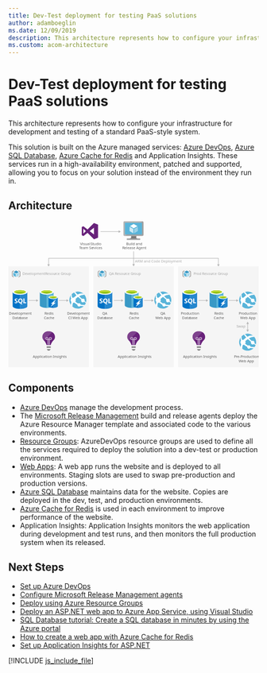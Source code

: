 ```yaml
---
title: Dev-Test deployment for testing PaaS solutions
author: adamboeglin
ms.date: 12/09/2019
description: This architecture represents how to configure your infrastructure for development and testing of a standard PaaS-style system.
ms.custom: acom-architecture
---
```

# Dev-Test deployment for testing PaaS solutions

This architecture represents how to configure your infrastructure for development and testing of a standard PaaS-style system.

This solution is built on the Azure managed services: [Azure DevOps](/en-us/services/devops/), [Azure SQL Database](/en-us/services/sql-database/), [Azure Cache for Redis](/en-us/services/cache/) and Application Insights. These services run in a high-availability environment, patched and supported, allowing you to focus on your solution instead of the environment they run in.


## Architecture

<svg class="architecture-diagram" aria-labelledby="dev-test-paas" height="482.775" viewbox="0 0 825.046 482.775" width="825.046" xmlns="https://www.w3.org/2000/svg"><title id="dev-test-paas">Wdraanie rozwiza deweloperskich i testowych na potrzeby testowania rozwiza PaaS</title><desc>Ta architektura pozwala skonfigurowa infrastruktur na potrzeby opracowywania i testowania standardowego systemu PaaS.</desc><g><rect fill="#ededed" height="332.667" opacity="0.5" width="265.376" x="280.048" y="150.108"></rect><rect fill="#ededed" height="332.667" opacity="0.5" width="265.376" x="559.67" y="150.108"></rect><rect fill="#ededed" height="332.667" opacity="0.5" width="265.376" y="150.108"></rect><g><g><g><g><path d="M153.631,382.729h0v-.382c0-9.812-8.41-17.967-18.731-18.094-.255-.382-6.116.127-6.116.127h0c-9.3,1.147-16.565,8.92-16.565,17.967,0,.255-1.019,7.391,6.244,13.379,3.313,2.931,6.753,10.831,7.263,13.125l.382.765h13.507l.382-.765c.51-2.294,4.078-10.194,7.263-13C154.523,389.738,153.631,382.984,153.631,382.729Z" fill="#68217a"></path><rect fill="#7a7a7a" height="4.332" width="13.507" x="126.362" y="414.203"></rect><polygon fill="#7a7a7a" points="130.567 427.709 135.537 427.709 139.742 423.25 126.362 423.25 130.567 427.709"></polygon><g opacity="0.65"><path d="M136.429,408.978H133.88V392.8h-2.166v16.055h-2.548V392.8H127a4.787,4.787,0,0,1-4.715-4.715,4.715,4.715,0,0,1,9.429,0v2.166h2.166v-2.166a4.715,4.715,0,1,1,4.715,4.715h-2.166ZM127,385.915a2.148,2.148,0,0,0-2.166,2.166A2.233,2.233,0,0,0,127,390.247h2.166v-2.166A2.329,2.329,0,0,0,127,385.915Zm11.6,0a2.233,2.233,0,0,0-2.166,2.166v2.166h2.166a2.233,2.233,0,0,0,2.166-2.166A2.148,2.148,0,0,0,138.595,385.915Z" fill="#fff"></path></g><g opacity="0.15" style="isolation: isolate"><path d="M134.9,364.253c-.255-.382-6.116.127-6.116.127-9.3,1.147-16.565,8.92-16.565,17.967,0,.255-.892,6.5,4.969,12.233l27.523-27.523A18.714,18.714,0,0,0,134.9,364.253Z" fill="#fff"></path></g></g><text fill="#5d5d5d" font-family="SegoeUI, Segoe UI" font-size="12" transform="translate(80.722 451.721)">Application Insights</text></g><rect fill="#f0f" height="110.67" opacity="0" width="100.64" x="81.945" y="359.868"></rect></g><g><g><g><path d="M648.624,382.729h0v-.382c0-9.812-8.41-17.967-18.731-18.094-.255-.382-6.116.127-6.116.127h0c-9.3,1.147-16.565,8.92-16.565,17.967,0,.255-1.019,7.391,6.244,13.379,3.313,2.931,6.753,10.831,7.263,13.125l.382.765h13.507l.382-.765c.51-2.294,4.078-10.194,7.263-13C649.515,389.738,648.624,382.984,648.624,382.729Z" fill="#68217a"></path><rect fill="#7a7a7a" height="4.332" width="13.507" x="621.355" y="414.203"></rect><polygon fill="#7a7a7a" points="625.56 427.709 630.53 427.709 634.734 423.25 621.355 423.25 625.56 427.709"></polygon><g opacity="0.65"><path d="M631.421,408.978h-2.548V392.8h-2.166v16.055h-2.548V392.8h-2.166a4.787,4.787,0,0,1-4.715-4.715,4.715,4.715,0,0,1,9.429,0v2.166h2.166v-2.166a4.715,4.715,0,1,1,4.715,4.715h-2.166Zm-9.429-23.063a2.148,2.148,0,0,0-2.166,2.166,2.233,2.233,0,0,0,2.166,2.166h2.166v-2.166A2.329,2.329,0,0,0,621.992,385.915Zm11.6,0a2.233,2.233,0,0,0-2.166,2.166v2.166h2.166a2.233,2.233,0,0,0,2.166-2.166A2.148,2.148,0,0,0,633.588,385.915Z" fill="#fff"></path></g><g opacity="0.15" style="isolation: isolate"><path d="M629.892,364.253c-.255-.382-6.116.127-6.116.127-9.3,1.147-16.565,8.92-16.565,17.967,0,.255-.892,6.5,4.969,12.233L639.7,367.056A18.714,18.714,0,0,0,629.892,364.253Z" fill="#fff"></path></g></g><text fill="#5d5d5d" font-family="SegoeUI, Segoe UI" font-size="12" transform="translate(575.714 451.721)">Application Insights</text></g><rect fill="#f0f" height="110.67" opacity="0" width="100.64" x="576.937" y="359.868"></rect></g><g><g><g><path d="M433.45,382.729h0v-.382c0-9.812-8.41-17.967-18.731-18.094-.255-.382-6.116.127-6.116.127h0c-9.3,1.147-16.565,8.92-16.565,17.967,0,.255-1.019,7.391,6.244,13.379,3.313,2.931,6.753,10.831,7.263,13.125l.382.765h13.507l.382-.765c.51-2.294,4.078-10.194,7.263-13C434.342,389.738,433.45,382.984,433.45,382.729Z" fill="#68217a"></path><rect fill="#7a7a7a" height="4.332" width="13.507" x="406.181" y="414.203"></rect><polygon fill="#7a7a7a" points="410.386 427.709 415.356 427.709 419.561 423.25 406.181 423.25 410.386 427.709"></polygon><g opacity="0.65"><path d="M416.248,408.978H413.7V392.8h-2.166v16.055h-2.548V392.8h-2.166a4.787,4.787,0,0,1-4.715-4.715,4.715,4.715,0,0,1,9.429,0v2.166H413.7v-2.166a4.715,4.715,0,1,1,4.715,4.715h-2.166Zm-9.429-23.063a2.148,2.148,0,0,0-2.166,2.166,2.233,2.233,0,0,0,2.166,2.166h2.166v-2.166A2.329,2.329,0,0,0,406.818,385.915Zm11.6,0a2.233,2.233,0,0,0-2.166,2.166v2.166h2.166a2.233,2.233,0,0,0,2.166-2.166A2.148,2.148,0,0,0,418.414,385.915Z" fill="#fff"></path></g><g opacity="0.15" style="isolation: isolate"><path d="M414.718,364.253c-.255-.382-6.116.127-6.116.127-9.3,1.147-16.565,8.92-16.565,17.967,0,.255-.892,6.5,4.969,12.233l27.523-27.523A18.714,18.714,0,0,0,414.718,364.253Z" fill="#fff"></path></g></g><text fill="#5d5d5d" font-family="SegoeUI, Segoe UI" font-size="12" transform="translate(360.54 451.721)">Application Insights</text></g><rect fill="#f0f" height="110.67" opacity="0" width="100.64" x="361.764" y="359.868"></rect></g></g><g><line fill="none" stroke="#b5b5b5" stroke-miterlimit="10" stroke-width="1.643" x1="303.887" x2="364.647" y1="35.631" y2="35.631"></line><polygon fill="#b5b5b5" points="363.448 39.726 370.541 35.631 363.448 31.535 363.448 39.726"></polygon></g><g><polyline fill="none" points="132.688 144.712 132.688 123.65 692.358 123.65 692.358 144.712" stroke="#b5b5b5" stroke-miterlimit="10" stroke-width="1.643"></polyline><polygon fill="#b5b5b5" points="136.783 143.514 132.688 150.606 128.592 143.514 136.783 143.514"></polygon><polygon fill="#b5b5b5" points="688.263 143.514 692.358 150.606 696.454 143.514 688.263 143.514"></polygon></g><text fill="#5d5d5d" font-family="SegoeUI, Segoe UI" font-size="12" opacity="0.5" transform="translate(751.798 352.618)"><tspan letter-spacing="-0.013em">S</tspan><tspan x="6.217" y="0">wap</tspan></text><text fill="#5d5d5d" font-family="SegoeUI, Segoe UI" font-size="12" opacity="0.5" transform="translate(417.371 138.128)">ARM and Code Deployment</text><g><line fill="none" stroke="#b5b5b5" stroke-miterlimit="10" stroke-width="1.643" x1="412.867" x2="412.867" y1="100.775" y2="144.214"></line><polygon fill="#b5b5b5" points="408.771 143.015 412.867 150.108 416.962 143.015 408.771 143.015"></polygon></g><g><line fill="none" stroke="#b5b5b5" stroke-miterlimit="10" stroke-width="1.643" x1="92.933" x2="67.493" y1="262.593" y2="262.593"></line><polygon fill="#b5b5b5" points="91.734 258.497 98.827 262.593 91.734 266.688 91.734 258.497"></polygon></g><g><line fill="none" stroke="#b5b5b5" stroke-miterlimit="10" stroke-width="1.643" x1="192.66" x2="167.221" y1="262.593" y2="262.593"></line><polygon fill="#b5b5b5" points="191.462 258.497 198.554 262.593 191.462 266.688 191.462 258.497"></polygon></g><g><line fill="none" stroke="#b5b5b5" stroke-miterlimit="10" stroke-width="1.643" x1="373.315" x2="347.875" y1="262.593" y2="262.593"></line><polygon fill="#b5b5b5" points="372.116 258.497 379.209 262.593 372.116 266.688 372.116 258.497"></polygon></g><g><line fill="none" stroke="#b5b5b5" stroke-miterlimit="10" stroke-width="1.643" x1="473.042" x2="447.603" y1="262.593" y2="262.593"></line><polygon fill="#b5b5b5" points="471.844 258.497 478.936 262.593 471.844 266.688 471.844 258.497"></polygon></g><g><line fill="none" stroke="#b5b5b5" stroke-miterlimit="10" stroke-width="1.643" x1="652.696" x2="627.257" y1="262.593" y2="262.593"></line><polygon fill="#b5b5b5" points="651.498 258.497 658.591 262.593 651.498 266.688 651.498 258.497"></polygon></g><g><line fill="none" stroke="#b5b5b5" stroke-miterlimit="10" stroke-width="1.643" x1="752.424" x2="726.985" y1="262.593" y2="262.593"></line><polygon fill="#b5b5b5" points="751.226 258.497 758.318 262.593 751.226 266.688 751.226 258.497"></polygon></g><g><polyline fill="none" points="788.755 338.779 788.755 345.772 788.759 354.77 788.759 360.324" stroke="#b5b5b5" stroke-miterlimit="10" stroke-width="1.643"></polyline><polygon fill="#b5b5b5" points="784.659 339.977 788.755 332.885 792.85 339.977 784.659 339.977"></polygon><polygon fill="#b5b5b5" points="784.663 359.126 788.759 366.218 792.854 359.126 784.663 359.126"></polygon></g><g><g><text fill="#5d5d5d" font-family="SegoeUI, Segoe UI" font-size="12" transform="translate(236.464 79.655)">Visual <tspan letter-spacing="-0.032em" x="34.541" y="0">S</tspan><tspan x="40.529" y="0">tudio</tspan><tspan letter-spacing="-0.103em" x="-2.766" y="14.4">T</tspan><tspan x="2.285" y="14.4">eam Se</tspan><tspan letter-spacing="0.04em" x="40.939" y="14.4">r</tspan><tspan x="45.592" y="14.4">vices</tspan></text><path d="M268.022,34.076l14.214-11V45.072Zm-20.651,8.046V26.03l8.046,8.046ZM282.236,7.257,261.049,28.444,247.372,17.985l-5.364,2.682V47.485l5.364,2.682,13.678-10.459,21.187,21.187,13.409-5.364V12.621Z" fill="#68217a"></path></g><rect fill="#f0f" height="96.563" opacity="0" width="83.417" x="228.951"></rect></g><g><g><text fill="#5d5d5d" font-family="SegoeUI, Segoe UI" font-size="12" transform="translate(388.172 79.655)">Build and<tspan letter-spacing="-0.028em" x="-12.601" y="14.4">R</tspan><tspan x="-5.757" y="14.4">elease Agent</tspan></text><g><path d="M422.363,49.911H404.347c2.165,7.643-.743,8.739-13.483,8.739v4h43.32v-4c-12.74,0-13.989-1.092-11.821-8.739" fill="#7a7a7a"></path><path d="M441.648,1.5H383a3.747,3.747,0,0,0-3.6,3.773v40.9a3.726,3.726,0,0,0,3.6,3.741h58.652a4.094,4.094,0,0,0,4-3.741V5.273a4.109,4.109,0,0,0-4-3.773" fill="#a0a1a2"></path><path d="M441.689,1.5l-.041,0H383a3.746,3.746,0,0,0-3.6,3.773v40.9a3.727,3.727,0,0,0,3.6,3.742h1.4Z" fill="#fff" opacity="0.2" style="isolation: isolate"></path><polygon fill="#59b4d9" points="440.479 6.599 440.479 44.816 384.417 44.816 384.417 6.599 440.479 6.599"></polygon><polygon fill="#59b4d9" points="384.417 44.816 384.494 44.816 384.494 6.6 435.749 6.523 435.751 6.523 384.417 6.6 384.417 44.816"></polygon><rect fill="#a0a1a2" height="4.003" width="43.32" x="390.864" y="58.649"></rect><path d="M413.209,4.276a.94.94,0,1,1-.941-.941.941.941,0,0,1,.941.941" fill="#b8d432"></path><path d="M413.246,24.549a.368.368,0,0,1-.178-.05L401.4,17.764a.359.359,0,0,1-.175-.306.353.353,0,0,1,.175-.3l11.6-6.69a.355.355,0,0,1,.349,0l11.67,6.737a.354.354,0,0,1,0,.61L413.425,24.5a.357.357,0,0,1-.179.05" fill="#fff"></path><path d="M411.57,40.916a.333.333,0,0,1-.178-.048L399.76,34.156a.345.345,0,0,1-.18-.306V20.379a.358.358,0,0,1,.535-.306l11.63,6.71a.37.37,0,0,1,.172.309V40.563a.36.36,0,0,1-.172.306.371.371,0,0,1-.176.048" fill="#fff" opacity="0.7" style="isolation: isolate"></path><path d="M414.863,40.916a.381.381,0,0,1-.183-.048.359.359,0,0,1-.171-.306V27.176a.366.366,0,0,1,.171-.306l11.63-6.71a.345.345,0,0,1,.35,0,.349.349,0,0,1,.179.3V33.85a.346.346,0,0,1-.179.306l-11.626,6.713a.313.313,0,0,1-.171.048" fill="#fff" opacity="0.4" style="isolation: isolate"></path></g></g><rect fill="#f0f" height="96.563" opacity="0" width="83.417" x="371.078"></rect></g><g><g><text fill="#5d5d5d" font-family="SegoeUI, Segoe UI" font-size="12" transform="translate(2.078 309.951)">De<tspan letter-spacing="-0.006em" x="14.689" y="0">v</tspan><tspan x="20.367" y="0">elopment</tspan><tspan x="11.021" y="14.4">Data</tspan><tspan letter-spacing="-0.013em" x="35.713" y="14.4">b</tspan><tspan x="42.609" y="14.4">ase</tspan></text><g><path d="M14.207,234.925V281.5c0,4.836,10.825,8.757,24.176,8.757V234.925Z" fill="#0072c6"></path><path d="M38.051,290.259h.331c13.351,0,24.176-3.919,24.176-8.756V234.925H38.051Z" fill="#0072c6"></path><path d="M38.051,290.259h.331c13.351,0,24.176-3.919,24.176-8.756V234.925H38.051Z" fill="#fff" opacity="0.15" style="isolation: isolate"></path><path d="M62.559,234.925c0,4.836-10.825,8.756-24.176,8.756s-24.176-3.92-24.176-8.756,10.825-8.756,24.176-8.756,24.176,3.92,24.176,8.756" fill="#fff"></path><path d="M57.616,234.421c0,3.192-8.611,5.777-19.233,5.777s-19.234-2.585-19.234-5.777,8.612-5.777,19.234-5.777,19.233,2.586,19.233,5.777" fill="#7fba00"></path><path d="M53.587,237.951c2.518-.976,4.031-2.2,4.031-3.528,0-3.192-8.611-5.779-19.234-5.779s-19.233,2.586-19.233,5.779c0,1.329,1.513,2.551,4.031,3.528,3.516-1.365,9.011-2.246,15.2-2.246s11.685.881,15.2,2.246" fill="#b8d432"></path><path d="M30.7,267.257a3.971,3.971,0,0,1-1.575,3.363,7.062,7.062,0,0,1-4.351,1.192,8.276,8.276,0,0,1-3.948-.851v-3.405a6.092,6.092,0,0,0,4.032,1.554,2.743,2.743,0,0,0,1.645-.426,1.332,1.332,0,0,0,.58-1.129,1.579,1.579,0,0,0-.559-1.2,10.262,10.262,0,0,0-2.271-1.32q-3.49-1.637-3.49-4.468a4.034,4.034,0,0,1,1.522-3.293,6.208,6.208,0,0,1,4.042-1.24,10.1,10.1,0,0,1,3.7.586V259.8a6.035,6.035,0,0,0-3.511-1.064,2.6,2.6,0,0,0-1.563.419,1.324,1.324,0,0,0-.574,1.122,1.6,1.6,0,0,0,.463,1.187,7.487,7.487,0,0,0,1.9,1.144,9.407,9.407,0,0,1,3.049,2.053A3.825,3.825,0,0,1,30.7,267.257Z" fill="#fff"></path><path d="M47.12,263.811a8.7,8.7,0,0,1-1.224,4.671,6.531,6.531,0,0,1-3.447,2.777l4.426,4.1H42.407l-3.16-3.543a7.409,7.409,0,0,1-3.666-1.074A6.734,6.734,0,0,1,33.06,268a8.408,8.408,0,0,1-.889-3.879,9.066,9.066,0,0,1,.962-4.229,6.84,6.84,0,0,1,2.707-2.857,7.911,7.911,0,0,1,4-1,7.361,7.361,0,0,1,3.772.969,6.606,6.606,0,0,1,2.585,2.755A8.71,8.71,0,0,1,47.12,263.811ZM43.5,264a5.969,5.969,0,0,0-1.011-3.666,3.272,3.272,0,0,0-2.767-1.347,3.474,3.474,0,0,0-2.862,1.35,6.566,6.566,0,0,0-.022,7.165,3.386,3.386,0,0,0,2.8,1.335,3.431,3.431,0,0,0,2.82-1.292A5.483,5.483,0,0,0,43.5,264Z" fill="#fff"></path><polygon fill="#fff" points="58.728 271.546 49.642 271.546 49.642 256.289 53.078 256.289 53.078 268.759 58.728 268.759 58.728 271.546"></polygon></g></g><rect fill="#f0f" height="102.96" opacity="0" width="76.579" x="0.157" y="223.964"></rect></g><g><g><g><path d="M103.775,235.091v43.768c0,4.607,10.184,8.244,22.672,8.244V235.091Z" fill="#3999c6"></path><path d="M126.2,287.1h.364c12.609,0,22.672-3.637,22.672-8.244V235.091H126.2Z" fill="#59b4d9"></path><path d="M149.24,235.091c0,4.486-10.184,8.244-22.672,8.244s-22.793-3.758-22.793-8.244,10.184-8.244,22.672-8.244,22.793,3.758,22.793,8.244" fill="#fff"></path><path d="M144.633,234.606c0,3.031-8.123,5.456-18.065,5.456s-18.186-2.425-18.186-5.456,8.123-5.456,18.065-5.456,18.186,2.425,18.186,5.456" fill="#7fba00"></path><path d="M140.753,237.88c2.425-.97,3.758-2.061,3.758-3.273,0-3.031-8.123-5.456-18.065-5.456s-18.065,2.425-18.065,5.456c0,1.212,1.455,2.425,3.758,3.273,3.273-1.334,8.487-2.061,14.306-2.061a44.194,44.194,0,0,1,14.306,2.061" fill="#b8d432"></path><path d="M132.63,252.428v29.219c0,3.031,6.789,5.456,15.155,5.456V252.428Z" fill="#0072c6"></path><path d="M147.542,287.1h.242c8.366,0,15.155-2.425,15.155-5.456V252.428h-15.4Z" fill="#0072c6"></path><path d="M147.542,287.1h.242c8.366,0,15.155-2.425,15.155-5.456V252.428h-15.4Z" fill="#fff" opacity="0.15" style="isolation: isolate"></path><path d="M162.94,252.428c0,3.031-6.789,5.456-15.155,5.456s-15.155-2.425-15.155-5.456,6.789-5.456,15.155-5.456,15.155,2.425,15.155,5.456" fill="#fff"></path><path d="M159.788,252.065c0,1.94-5.456,3.637-12,3.637s-12-1.576-12-3.637c0-1.94,5.456-3.637,12-3.637s12,1.7,12,3.637" fill="#7fba00"></path><path d="M157.242,254.247c1.576-.606,2.546-1.334,2.546-2.182,0-1.94-5.456-3.637-12-3.637-6.668,0-12,1.576-12,3.637,0,.849.97,1.576,2.546,2.182a31.457,31.457,0,0,1,18.913,0" fill="#b8d432"></path><polygon fill="#fff" points="156.029 270.129 139.177 284.072 145.724 273.282 140.026 273.282 156.878 259.46 150.331 270.129 156.029 270.129"></polygon></g><text fill="#5d5d5d" font-family="SegoeUI, Segoe UI" font-size="12" transform="translate(119.266 309.566)"><tspan letter-spacing="-0.028em">R</tspan><tspan x="6.844" y="0">edis</tspan><tspan x="-1.98" y="14.4">Cache</tspan></text></g><rect fill="#f0f" height="102.96" opacity="0" width="63.507" x="101.432" y="223.964"></rect></g><g><g><text fill="#5d5d5d" font-family="SegoeUI, Segoe UI" font-size="12" transform="translate(193.533 309.88)">De<tspan letter-spacing="-0.006em" x="14.689" y="0">v</tspan><tspan x="20.367" y="0">elopment</tspan><tspan x="3.902" y="14.4">CI </tspan><tspan letter-spacing="-0.024em" x="17.813" y="14.4">W</tspan><tspan x="28.734" y="14.4">eb App</tspan></text><g><path d="M246.114,283.537a27.97,27.97,0,1,1,5.21-39.2,27.862,27.862,0,0,1-5.21,39.2" fill="#59b4d9"></path><path d="M240.974,266.235a6.027,6.027,0,0,0,8.439,1.124c.138-.105.244-.233.369-.346,2.7,1.9,4.568,3.152,5.623,3.871a24.133,24.133,0,0,0,.75-2.4c-1.115-.829-2.622-1.99-4.8-3.756a5.976,5.976,0,0,0-8.579-7.328c-2.849-2.556-5.979-5.486-9.28-8.765,10.256-5.516,17.542-4.708,17.542-4.708A28.1,28.1,0,0,0,247,239.793a29.8,29.8,0,0,0-18.72,3.49l0,0h0q-3.837-4.017-7.814-8.63a26.034,26.034,0,0,0-3.706,1.507,60.249,60.249,0,0,0,7.558,9.585h0c.006.007.012.012.019.019a51.8,51.8,0,0,0-7.771,6.731c-.325.346-.637.694-.942,1.042a8.444,8.444,0,0,0-4.607.316,20.44,20.44,0,0,1-1.929-12.121,29.49,29.49,0,0,0-3.012,3.656,17.922,17.922,0,0,0,1.1,11.3,8.436,8.436,0,0,0-.006,10.243,8.664,8.664,0,0,0,.626.722,42.378,42.378,0,0,0-1.634,9.8c.265.36.265.651.528,1a28.4,28.4,0,0,0,4.655,4.485,30.837,30.837,0,0,1,1.918-12.726,8.4,8.4,0,0,0,3.9-.633c.716.63,1.466,1.267,2.266,1.915a46.633,46.633,0,0,0,8.152,5.2,5.53,5.53,0,0,0,8.9,4.965,5.5,5.5,0,0,0,1.24-1.361,49.912,49.912,0,0,0,10.973,1.14c.432,0,2.436-2.726,3.584-4.416a29.512,29.512,0,0,1-13.764-.94,5.5,5.5,0,0,0-8.411-3.484,52.431,52.431,0,0,1-7.563-5.025q-.791-.626-1.521-1.251a8.48,8.48,0,0,0,.356-8.449c.32-.32.634-.641.975-.959a61.421,61.421,0,0,1,7.3-5.9c-.092-.085-.175-.175-.264-.261.091.084.176.17.267.254h0c3.493,3.23,7.2,6.29,10.7,9.025A5.984,5.984,0,0,0,240.974,266.235Z" fill="#fff"></path></g></g><rect fill="#f0f" height="102.96" opacity="0" width="63.507" x="196.251" y="223.964"></rect></g><g><g><text fill="#5d5d5d" font-family="SegoeUI, Segoe UI" font-size="12" transform="translate(743.87 451.739)">P<tspan letter-spacing="-0.013em" x="6.721" y="0">r</tspan><tspan x="10.734" y="0">e-P</tspan><tspan letter-spacing="-0.013em" x="28.529" y="0">r</tspan><tspan x="32.543" y="0">oduction</tspan><tspan letter-spacing="-0.024em" x="15.19" y="14.4">W</tspan><tspan x="26.112" y="14.4">eb App</tspan></text><g><path d="M805.784,422.4a27.97,27.97,0,1,1,5.21-39.2,27.862,27.862,0,0,1-5.21,39.2" fill="#59b4d9"></path><path d="M800.644,405.094a6.027,6.027,0,0,0,8.439,1.124c.138-.105.244-.233.369-.346,2.7,1.9,4.568,3.152,5.623,3.871a24.133,24.133,0,0,0,.75-2.4c-1.115-.829-2.622-1.99-4.8-3.756a5.976,5.976,0,0,0-8.579-7.328c-2.849-2.556-5.979-5.486-9.28-8.765,10.256-5.516,17.542-4.708,17.542-4.708a28.1,28.1,0,0,0-4.035-4.137,29.8,29.8,0,0,0-18.72,3.49l0,0h0q-3.837-4.017-7.814-8.63a26.034,26.034,0,0,0-3.706,1.507,60.249,60.249,0,0,0,7.558,9.585h0c.006.007.012.012.019.019a51.8,51.8,0,0,0-7.771,6.731c-.325.346-.637.694-.942,1.042a8.444,8.444,0,0,0-4.607.316,20.44,20.44,0,0,1-1.929-12.121,29.49,29.49,0,0,0-3.012,3.656,17.922,17.922,0,0,0,1.1,11.3,8.436,8.436,0,0,0-.006,10.243,8.664,8.664,0,0,0,.626.722,42.378,42.378,0,0,0-1.634,9.8c.265.36.265.651.528,1a28.4,28.4,0,0,0,4.655,4.485,30.837,30.837,0,0,1,1.918-12.726,8.4,8.4,0,0,0,3.9-.633c.716.63,1.466,1.267,2.266,1.915a46.633,46.633,0,0,0,8.152,5.2,5.53,5.53,0,0,0,8.9,4.965,5.5,5.5,0,0,0,1.24-1.361,49.912,49.912,0,0,0,10.973,1.14c.432,0,2.436-2.726,3.584-4.416a29.512,29.512,0,0,1-13.764-.94,5.5,5.5,0,0,0-8.411-3.484,52.431,52.431,0,0,1-7.563-5.025q-.791-.626-1.521-1.251a8.48,8.48,0,0,0,.356-8.449c.32-.32.634-.641.975-.959a61.421,61.421,0,0,1,7.3-5.9c-.092-.085-.175-.175-.264-.261.091.084.176.17.267.254h0c3.493,3.23,7.2,6.29,10.7,9.025A5.984,5.984,0,0,0,800.644,405.094Z" fill="#fff"></path></g></g><rect fill="#f0f" height="99.2" opacity="0" width="79.917" x="745.129" y="370.145"></rect></g><g><g><text fill="#5d5d5d" font-family="SegoeUI, Segoe UI" font-size="12" transform="translate(309.364 309.951)"><tspan letter-spacing="-0.013em">Q</tspan><tspan x="8.889" y="0">A</tspan><tspan x="-16.216" y="14.4">Data</tspan><tspan letter-spacing="-0.013em" x="8.476" y="14.4">b</tspan><tspan x="15.372" y="14.4">ase</tspan></text><g><path d="M294.255,234.925V281.5c0,4.836,10.825,8.757,24.176,8.757V234.925Z" fill="#0072c6"></path><path d="M318.1,290.259h.331c13.351,0,24.176-3.919,24.176-8.756V234.925H318.1Z" fill="#0072c6"></path><path d="M318.1,290.259h.331c13.351,0,24.176-3.919,24.176-8.756V234.925H318.1Z" fill="#fff" opacity="0.15" style="isolation: isolate"></path><path d="M342.607,234.925c0,4.836-10.825,8.756-24.176,8.756s-24.176-3.92-24.176-8.756,10.825-8.756,24.176-8.756,24.176,3.92,24.176,8.756" fill="#fff"></path><path d="M337.664,234.421c0,3.192-8.611,5.777-19.233,5.777s-19.234-2.585-19.234-5.777,8.612-5.777,19.234-5.777,19.233,2.586,19.233,5.777" fill="#7fba00"></path><path d="M333.635,237.951c2.518-.976,4.031-2.2,4.031-3.528,0-3.192-8.611-5.779-19.234-5.779s-19.233,2.586-19.233,5.779c0,1.329,1.513,2.551,4.031,3.528,3.516-1.365,9.011-2.246,15.2-2.246s11.685.881,15.2,2.246" fill="#b8d432"></path><path d="M310.753,267.257a3.971,3.971,0,0,1-1.575,3.363,7.062,7.062,0,0,1-4.351,1.192,8.276,8.276,0,0,1-3.948-.851v-3.405a6.092,6.092,0,0,0,4.032,1.554,2.743,2.743,0,0,0,1.645-.426,1.332,1.332,0,0,0,.58-1.129,1.579,1.579,0,0,0-.559-1.2,10.262,10.262,0,0,0-2.271-1.32q-3.49-1.637-3.49-4.468a4.034,4.034,0,0,1,1.522-3.293,6.208,6.208,0,0,1,4.042-1.24,10.1,10.1,0,0,1,3.7.586V259.8a6.035,6.035,0,0,0-3.511-1.064,2.6,2.6,0,0,0-1.563.419,1.324,1.324,0,0,0-.574,1.122,1.6,1.6,0,0,0,.463,1.187,7.487,7.487,0,0,0,1.9,1.144,9.407,9.407,0,0,1,3.049,2.053A3.825,3.825,0,0,1,310.753,267.257Z" fill="#fff"></path><path d="M327.169,263.811a8.7,8.7,0,0,1-1.224,4.671,6.531,6.531,0,0,1-3.447,2.777l4.426,4.1h-4.468l-3.16-3.543a7.409,7.409,0,0,1-3.666-1.074,6.734,6.734,0,0,1-2.522-2.74,8.408,8.408,0,0,1-.889-3.879,9.066,9.066,0,0,1,.962-4.229,6.84,6.84,0,0,1,2.707-2.857,7.911,7.911,0,0,1,4-1,7.361,7.361,0,0,1,3.772.969,6.606,6.606,0,0,1,2.585,2.755A8.71,8.71,0,0,1,327.169,263.811Zm-3.617.192a5.969,5.969,0,0,0-1.011-3.666,3.272,3.272,0,0,0-2.767-1.347,3.474,3.474,0,0,0-2.862,1.35,6.566,6.566,0,0,0-.022,7.165,3.386,3.386,0,0,0,2.8,1.335,3.431,3.431,0,0,0,2.82-1.292A5.483,5.483,0,0,0,323.552,264Z" fill="#fff"></path><polygon fill="#fff" points="338.776 271.546 329.69 271.546 329.69 256.289 333.127 256.289 333.127 268.759 338.776 268.759 338.776 271.546"></polygon></g></g><rect fill="#f0f" height="102.96" opacity="0" width="58.996" x="288.879" y="223.964"></rect></g><g><g><g><path d="M383.823,235.091v43.768c0,4.607,10.184,8.244,22.672,8.244V235.091Z" fill="#3999c6"></path><path d="M406.253,287.1h.364c12.609,0,22.672-3.637,22.672-8.244V235.091H406.253Z" fill="#59b4d9"></path><path d="M429.288,235.091c0,4.486-10.184,8.244-22.672,8.244s-22.793-3.758-22.793-8.244,10.184-8.244,22.672-8.244,22.793,3.758,22.793,8.244" fill="#fff"></path><path d="M424.681,234.606c0,3.031-8.123,5.456-18.065,5.456s-18.186-2.425-18.186-5.456,8.123-5.456,18.065-5.456,18.186,2.425,18.186,5.456" fill="#7fba00"></path><path d="M420.8,237.88c2.425-.97,3.758-2.061,3.758-3.273,0-3.031-8.123-5.456-18.065-5.456s-18.065,2.425-18.065,5.456c0,1.212,1.455,2.425,3.758,3.273,3.273-1.334,8.487-2.061,14.306-2.061A44.194,44.194,0,0,1,420.8,237.88" fill="#b8d432"></path><path d="M412.678,252.428v29.219c0,3.031,6.789,5.456,15.155,5.456V252.428Z" fill="#0072c6"></path><path d="M427.591,287.1h.242c8.366,0,15.155-2.425,15.155-5.456V252.428h-15.4Z" fill="#0072c6"></path><path d="M427.591,287.1h.242c8.366,0,15.155-2.425,15.155-5.456V252.428h-15.4Z" fill="#fff" opacity="0.15" style="isolation: isolate"></path><path d="M442.988,252.428c0,3.031-6.789,5.456-15.155,5.456s-15.155-2.425-15.155-5.456,6.789-5.456,15.155-5.456,15.155,2.425,15.155,5.456" fill="#fff"></path><path d="M439.836,252.065c0,1.94-5.456,3.637-12,3.637s-12-1.576-12-3.637c0-1.94,5.456-3.637,12-3.637s12,1.7,12,3.637" fill="#7fba00"></path><path d="M437.29,254.247c1.576-.606,2.546-1.334,2.546-2.182,0-1.94-5.456-3.637-12-3.637-6.668,0-12,1.576-12,3.637,0,.849.97,1.576,2.546,2.182a31.457,31.457,0,0,1,18.913,0" fill="#b8d432"></path><polygon fill="#fff" points="436.078 270.129 419.225 284.072 425.772 273.282 420.074 273.282 436.926 259.46 430.379 270.129 436.078 270.129"></polygon></g><text fill="#5d5d5d" font-family="SegoeUI, Segoe UI" font-size="12" transform="translate(399.314 309.566)"><tspan letter-spacing="-0.028em">R</tspan><tspan x="6.844" y="0">edis</tspan><tspan x="-1.98" y="14.4">Cache</tspan></text></g><rect fill="#f0f" height="102.96" opacity="0" width="64.978" x="380.625" y="223.964"></rect></g><g><g><text fill="#5d5d5d" font-family="SegoeUI, Segoe UI" font-size="12" transform="translate(500.818 309.88)"><tspan letter-spacing="-0.013em">Q</tspan><tspan x="8.889" y="0">A</tspan><tspan letter-spacing="-0.024em" x="-16.38" y="14.4">W</tspan><tspan x="-5.458" y="14.4">eb App</tspan></text><g><path d="M526.162,283.537a27.97,27.97,0,1,1,5.21-39.2,27.862,27.862,0,0,1-5.21,39.2" fill="#59b4d9"></path><path d="M521.022,266.235a6.027,6.027,0,0,0,8.439,1.124c.138-.105.244-.233.369-.346,2.7,1.9,4.568,3.152,5.623,3.871a24.133,24.133,0,0,0,.75-2.4c-1.115-.829-2.622-1.99-4.8-3.756a5.976,5.976,0,0,0-8.579-7.328c-2.849-2.556-5.979-5.486-9.28-8.765,10.256-5.516,17.542-4.708,17.542-4.708a28.1,28.1,0,0,0-4.035-4.137,29.8,29.8,0,0,0-18.72,3.49l0,0h0q-3.837-4.017-7.814-8.63a26.034,26.034,0,0,0-3.706,1.507,60.249,60.249,0,0,0,7.558,9.585h0c.006.007.012.012.019.019a51.8,51.8,0,0,0-7.771,6.731c-.325.346-.637.694-.942,1.042a8.444,8.444,0,0,0-4.607.316,20.44,20.44,0,0,1-1.929-12.121,29.49,29.49,0,0,0-3.012,3.656,17.922,17.922,0,0,0,1.1,11.3,8.436,8.436,0,0,0-.006,10.243,8.664,8.664,0,0,0,.626.722,42.378,42.378,0,0,0-1.634,9.8c.265.36.265.651.528,1a28.4,28.4,0,0,0,4.655,4.485,30.837,30.837,0,0,1,1.918-12.726,8.4,8.4,0,0,0,3.9-.633c.716.63,1.466,1.267,2.266,1.915a46.633,46.633,0,0,0,8.152,5.2,5.53,5.53,0,0,0,8.9,4.965,5.5,5.5,0,0,0,1.24-1.361,49.912,49.912,0,0,0,10.973,1.14c.432,0,2.436-2.726,3.584-4.416a29.512,29.512,0,0,1-13.764-.94,5.5,5.5,0,0,0-8.411-3.484,52.431,52.431,0,0,1-7.563-5.025q-.791-.626-1.521-1.251a8.48,8.48,0,0,0,.356-8.449c.32-.32.634-.641.975-.959a61.421,61.421,0,0,1,7.3-5.9c-.092-.085-.175-.175-.264-.261.091.084.176.17.267.254h0c3.493,3.23,7.2,6.29,10.7,9.025A5.984,5.984,0,0,0,521.022,266.235Z" fill="#fff"></path></g></g><rect fill="#f0f" height="102.96" opacity="0" width="64.978" x="478.357" y="223.964"></rect></g><g><g><text fill="#5d5d5d" font-family="SegoeUI, Segoe UI" font-size="12" transform="translate(568.32 309.951)">P<tspan letter-spacing="-0.013em" x="6.721" y="0">r</tspan><tspan x="10.734" y="0">oduction</tspan><tspan x="4.45" y="14.4">Data</tspan><tspan letter-spacing="-0.013em" x="29.142" y="14.4">b</tspan><tspan x="36.038" y="14.4">ase</tspan></text><g><path d="M573.877,234.925V281.5c0,4.836,10.825,8.757,24.176,8.757V234.925Z" fill="#0072c6"></path><path d="M597.722,290.259h.331c13.351,0,24.176-3.919,24.176-8.756V234.925H597.722Z" fill="#0072c6"></path><path d="M597.722,290.259h.331c13.351,0,24.176-3.919,24.176-8.756V234.925H597.722Z" fill="#fff" opacity="0.15" style="isolation: isolate"></path><path d="M622.229,234.925c0,4.836-10.825,8.756-24.176,8.756s-24.176-3.92-24.176-8.756,10.825-8.756,24.176-8.756,24.176,3.92,24.176,8.756" fill="#fff"></path><path d="M617.286,234.421c0,3.192-8.611,5.777-19.233,5.777s-19.234-2.585-19.234-5.777,8.612-5.777,19.234-5.777,19.233,2.586,19.233,5.777" fill="#7fba00"></path><path d="M613.257,237.951c2.518-.976,4.031-2.2,4.031-3.528,0-3.192-8.611-5.779-19.234-5.779s-19.233,2.586-19.233,5.779c0,1.329,1.513,2.551,4.031,3.528,3.516-1.365,9.011-2.246,15.2-2.246s11.685.881,15.2,2.246" fill="#b8d432"></path><path d="M590.375,267.257a3.971,3.971,0,0,1-1.575,3.363,7.062,7.062,0,0,1-4.351,1.192,8.276,8.276,0,0,1-3.948-.851v-3.405a6.092,6.092,0,0,0,4.032,1.554,2.743,2.743,0,0,0,1.645-.426,1.332,1.332,0,0,0,.58-1.129,1.579,1.579,0,0,0-.559-1.2,10.262,10.262,0,0,0-2.271-1.32q-3.49-1.637-3.49-4.468a4.034,4.034,0,0,1,1.522-3.293,6.208,6.208,0,0,1,4.042-1.24,10.1,10.1,0,0,1,3.7.586V259.8a6.035,6.035,0,0,0-3.511-1.064,2.6,2.6,0,0,0-1.563.419,1.324,1.324,0,0,0-.574,1.122,1.6,1.6,0,0,0,.463,1.187,7.487,7.487,0,0,0,1.9,1.144,9.407,9.407,0,0,1,3.049,2.053A3.825,3.825,0,0,1,590.375,267.257Z" fill="#fff"></path><path d="M606.791,263.811a8.7,8.7,0,0,1-1.224,4.671,6.531,6.531,0,0,1-3.447,2.777l4.426,4.1h-4.468l-3.16-3.543a7.409,7.409,0,0,1-3.666-1.074A6.734,6.734,0,0,1,592.73,268a8.408,8.408,0,0,1-.889-3.879,9.066,9.066,0,0,1,.962-4.229,6.84,6.84,0,0,1,2.707-2.857,7.911,7.911,0,0,1,4-1,7.361,7.361,0,0,1,3.772.969,6.606,6.606,0,0,1,2.585,2.755A8.71,8.71,0,0,1,606.791,263.811Zm-3.617.192a5.969,5.969,0,0,0-1.011-3.666,3.272,3.272,0,0,0-2.767-1.347,3.474,3.474,0,0,0-2.862,1.35,6.566,6.566,0,0,0-.022,7.165,3.386,3.386,0,0,0,2.8,1.335,3.431,3.431,0,0,0,2.82-1.292A5.483,5.483,0,0,0,603.174,264Z" fill="#fff"></path><polygon fill="#fff" points="618.398 271.546 609.312 271.546 609.312 256.289 612.749 256.289 612.749 268.759 618.398 268.759 618.398 271.546"></polygon></g></g><rect fill="#f0f" height="102.96" opacity="0" width="64.618" x="565.263" y="224.435"></rect></g><g><g><g><path d="M663.445,235.091v43.768c0,4.607,10.184,8.244,22.672,8.244V235.091Z" fill="#3999c6"></path><path d="M685.874,287.1h.364c12.609,0,22.672-3.637,22.672-8.244V235.091H685.874Z" fill="#59b4d9"></path><path d="M708.91,235.091c0,4.486-10.184,8.244-22.672,8.244s-22.793-3.758-22.793-8.244,10.184-8.244,22.672-8.244,22.793,3.758,22.793,8.244" fill="#fff"></path><path d="M704.3,234.606c0,3.031-8.123,5.456-18.065,5.456s-18.186-2.425-18.186-5.456,8.123-5.456,18.065-5.456,18.186,2.425,18.186,5.456" fill="#7fba00"></path><path d="M700.423,237.88c2.425-.97,3.758-2.061,3.758-3.273,0-3.031-8.123-5.456-18.065-5.456s-18.065,2.425-18.065,5.456c0,1.212,1.455,2.425,3.758,3.273,3.273-1.334,8.487-2.061,14.306-2.061a44.194,44.194,0,0,1,14.306,2.061" fill="#b8d432"></path><path d="M692.3,252.428v29.219c0,3.031,6.789,5.456,15.155,5.456V252.428Z" fill="#0072c6"></path><path d="M707.213,287.1h.242c8.366,0,15.155-2.425,15.155-5.456V252.428h-15.4Z" fill="#0072c6"></path><path d="M707.213,287.1h.242c8.366,0,15.155-2.425,15.155-5.456V252.428h-15.4Z" fill="#fff" opacity="0.15" style="isolation: isolate"></path><path d="M722.61,252.428c0,3.031-6.789,5.456-15.155,5.456s-15.155-2.425-15.155-5.456,6.789-5.456,15.155-5.456,15.155,2.425,15.155,5.456" fill="#fff"></path><path d="M719.458,252.065c0,1.94-5.456,3.637-12,3.637s-12-1.576-12-3.637c0-1.94,5.456-3.637,12-3.637s12,1.7,12,3.637" fill="#7fba00"></path><path d="M716.912,254.247c1.576-.606,2.546-1.334,2.546-2.182,0-1.94-5.456-3.637-12-3.637-6.668,0-12,1.576-12,3.637,0,.849.97,1.576,2.546,2.182a31.457,31.457,0,0,1,18.913,0" fill="#b8d432"></path><polygon fill="#fff" points="715.699 270.129 698.847 284.072 705.394 273.282 699.696 273.282 716.548 259.46 710.001 270.129 715.699 270.129"></polygon></g><text fill="#5d5d5d" font-family="SegoeUI, Segoe UI" font-size="12" transform="translate(678.936 309.566)"><tspan letter-spacing="-0.028em">R</tspan><tspan x="6.844" y="0">edis</tspan><tspan x="-1.98" y="14.4">Cache</tspan></text></g><rect fill="#f0f" height="102.96" opacity="0" width="64.618" x="660.719" y="224.435"></rect></g><g><g><text fill="#5d5d5d" font-family="SegoeUI, Segoe UI" font-size="12" transform="translate(759.774 309.88)">P<tspan letter-spacing="-0.013em" x="6.721" y="0">r</tspan><tspan x="10.734" y="0">oduction</tspan><tspan letter-spacing="-0.024em" x="4.286" y="14.4">W</tspan><tspan x="15.208" y="14.4">eb App</tspan></text><g><path d="M805.784,283.537a27.97,27.97,0,1,1,5.21-39.2,27.862,27.862,0,0,1-5.21,39.2" fill="#59b4d9"></path><path d="M800.644,266.235a6.027,6.027,0,0,0,8.439,1.124c.138-.105.244-.233.369-.346,2.7,1.9,4.568,3.152,5.623,3.871a24.133,24.133,0,0,0,.75-2.4c-1.115-.829-2.622-1.99-4.8-3.756a5.976,5.976,0,0,0-8.579-7.328c-2.849-2.556-5.979-5.486-9.28-8.765,10.256-5.516,17.542-4.708,17.542-4.708a28.1,28.1,0,0,0-4.035-4.137,29.8,29.8,0,0,0-18.72,3.49l0,0h0q-3.837-4.017-7.814-8.63a26.034,26.034,0,0,0-3.706,1.507,60.249,60.249,0,0,0,7.558,9.585h0c.006.007.012.012.019.019a51.8,51.8,0,0,0-7.771,6.731c-.325.346-.637.694-.942,1.042a8.444,8.444,0,0,0-4.607.316,20.44,20.44,0,0,1-1.929-12.121,29.49,29.49,0,0,0-3.012,3.656,17.922,17.922,0,0,0,1.1,11.3,8.436,8.436,0,0,0-.006,10.243,8.664,8.664,0,0,0,.626.722,42.378,42.378,0,0,0-1.634,9.8c.265.36.265.651.528,1a28.4,28.4,0,0,0,4.655,4.485,30.837,30.837,0,0,1,1.918-12.726,8.4,8.4,0,0,0,3.9-.633c.716.63,1.466,1.267,2.266,1.915a46.633,46.633,0,0,0,8.152,5.2,5.53,5.53,0,0,0,8.9,4.965,5.5,5.5,0,0,0,1.24-1.361,49.912,49.912,0,0,0,10.973,1.14c.432,0,2.436-2.726,3.584-4.416a29.512,29.512,0,0,1-13.764-.94,5.5,5.5,0,0,0-8.411-3.484,52.431,52.431,0,0,1-7.563-5.025q-.791-.626-1.521-1.251a8.48,8.48,0,0,0,.356-8.449c.32-.32.634-.641.975-.959a61.421,61.421,0,0,1,7.3-5.9c-.092-.085-.175-.175-.264-.261.091.084.176.17.267.254h0c3.493,3.23,7.2,6.29,10.7,9.025A5.984,5.984,0,0,0,800.644,266.235Z" fill="#fff"></path></g></g><rect fill="#f0f" height="102.96" opacity="0" width="64.618" x="756.473" y="224.435"></rect></g><g><g><text fill="#5d5d5d" font-family="SegoeUI, Segoe UI" font-size="12" opacity="0.5" transform="translate(46.642 179.128)">De<tspan letter-spacing="-0.006em" x="14.689" y="0">v</tspan><tspan x="20.367" y="0">elopment </tspan><tspan letter-spacing="-0.028em" x="74.391" y="0">R</tspan><tspan x="81.234" y="0">esou</tspan><tspan letter-spacing="-0.013em" x="106.424" y="0">r</tspan><tspan x="110.438" y="0">ce G</tspan><tspan letter-spacing="-0.013em" x="133.775" y="0">r</tspan><tspan x="137.789" y="0">oup</tspan></text><g><path d="M25.761,173.849a.233.233,0,0,1-.12-.035l-8-4.614a.242.242,0,0,1-.121-.211.238.238,0,0,1,.121-.208L25.59,164.2a.246.246,0,0,1,.24,0l8,4.617a.242.242,0,0,1,0,.418l-7.946,4.583a.238.238,0,0,1-.121.034" fill="#3999c6"></path><path d="M24.612,185.066a.241.241,0,0,1-.123-.032l-7.97-4.6a.237.237,0,0,1-.123-.21v-9.231a.245.245,0,0,1,.123-.211.252.252,0,0,1,.243,0l7.969,4.6a.245.245,0,0,1,.118.21v9.233a.238.238,0,0,1-.238.242" fill="#59b4d9"></path><path d="M26.867,185.066a.257.257,0,0,1-.123-.032.241.241,0,0,1-.12-.21v-9.173a.246.246,0,0,1,.12-.21l7.968-4.6a.249.249,0,0,1,.243,0,.246.246,0,0,1,.12.209v9.173a.243.243,0,0,1-.12.21l-7.971,4.6a.218.218,0,0,1-.118.032" fill="#59b4d9"></path><path d="M26.867,185.066a.257.257,0,0,1-.123-.032.241.241,0,0,1-.12-.21v-9.173a.246.246,0,0,1,.12-.21l7.968-4.6a.249.249,0,0,1,.243,0,.246.246,0,0,1,.12.209v9.173a.243.243,0,0,1-.12.21l-7.971,4.6a.218.218,0,0,1-.118.032" fill="#fff" opacity="0.5" style="isolation: isolate"></path><path d="M17.343,186.091a.788.788,0,0,1-.395-.106l-3.72-2.148a2.288,2.288,0,0,1-1.08-1.871V168.29a2.286,2.286,0,0,1,1.08-1.87l3.72-2.148a.791.791,0,0,1,.791,1.369l-3.72,2.148a.761.761,0,0,0-.289.5v13.677a.759.759,0,0,0,.289.5l3.72,2.148a.791.791,0,0,1-.4,1.476Z" fill="#7a7a7a"></path><path d="M34.129,164.165a.788.788,0,0,1,.395.106l3.72,2.148a2.288,2.288,0,0,1,1.08,1.871v13.677a2.286,2.286,0,0,1-1.08,1.87l-3.72,2.148a.791.791,0,1,1-.791-1.369l3.72-2.148a.761.761,0,0,0,.289-.5V168.29a.759.759,0,0,0-.289-.5l-3.72-2.148a.791.791,0,0,1,.4-1.476Z" fill="#7a7a7a"></path></g></g><rect fill="#f0f" height="33.141" opacity="0" width="203.384" x="8.352" y="159.633"></rect></g><g><g><text fill="#5d5d5d" font-family="SegoeUI, Segoe UI" font-size="12" opacity="0.5" transform="translate(331.431 179.128)"><tspan letter-spacing="-0.013em">Q</tspan><tspan x="8.889" y="0">A </tspan><tspan letter-spacing="-0.028em" x="19.916" y="0">R</tspan><tspan x="26.76" y="0">esou</tspan><tspan letter-spacing="-0.013em" x="51.949" y="0">r</tspan><tspan x="55.963" y="0">ce G</tspan><tspan letter-spacing="-0.013em" x="79.301" y="0">r</tspan><tspan x="83.314" y="0">oup</tspan></text><g><path d="M308.778,173.849a.233.233,0,0,1-.12-.035l-8-4.614a.242.242,0,0,1-.121-.211.238.238,0,0,1,.121-.208l7.944-4.584a.246.246,0,0,1,.24,0l8,4.617a.242.242,0,0,1,0,.418l-7.946,4.583a.238.238,0,0,1-.121.034" fill="#3999c6"></path><path d="M307.629,185.066a.241.241,0,0,1-.123-.032l-7.97-4.6a.237.237,0,0,1-.123-.21v-9.231a.245.245,0,0,1,.123-.211.252.252,0,0,1,.243,0l7.969,4.6a.245.245,0,0,1,.118.21v9.233a.238.238,0,0,1-.238.242" fill="#59b4d9"></path><path d="M309.884,185.066a.257.257,0,0,1-.123-.032.241.241,0,0,1-.12-.21v-9.173a.246.246,0,0,1,.12-.21l7.968-4.6a.249.249,0,0,1,.243,0,.246.246,0,0,1,.12.209v9.173a.243.243,0,0,1-.12.21l-7.971,4.6a.218.218,0,0,1-.118.032" fill="#59b4d9"></path><path d="M309.884,185.066a.257.257,0,0,1-.123-.032.241.241,0,0,1-.12-.21v-9.173a.246.246,0,0,1,.12-.21l7.968-4.6a.249.249,0,0,1,.243,0,.246.246,0,0,1,.12.209v9.173a.243.243,0,0,1-.12.21l-7.971,4.6a.218.218,0,0,1-.118.032" fill="#fff" opacity="0.5" style="isolation: isolate"></path><path d="M300.36,186.091a.788.788,0,0,1-.395-.106l-3.72-2.148a2.288,2.288,0,0,1-1.08-1.871V168.29a2.286,2.286,0,0,1,1.08-1.87l3.72-2.148a.791.791,0,0,1,.791,1.369l-3.72,2.148a.761.761,0,0,0-.289.5v13.677a.759.759,0,0,0,.289.5l3.72,2.148a.791.791,0,0,1-.4,1.476Z" fill="#7a7a7a"></path><path d="M317.145,164.165a.788.788,0,0,1,.395.106l3.72,2.148a2.288,2.288,0,0,1,1.08,1.871v13.677a2.286,2.286,0,0,1-1.08,1.87l-3.72,2.148a.791.791,0,1,1-.791-1.369l3.72-2.148a.761.761,0,0,0,.289-.5V168.29a.759.759,0,0,0-.289-.5l-3.72-2.148a.791.791,0,0,1,.4-1.476Z" fill="#7a7a7a"></path></g></g><rect fill="#f0f" height="33.141" opacity="0" width="150.324" x="291.365" y="159.633"></rect></g><g><g><text fill="#5d5d5d" font-family="SegoeUI, Segoe UI" font-size="12" opacity="0.5" transform="translate(610.437 179.128)">P<tspan letter-spacing="-0.013em" x="6.721" y="0">r</tspan><tspan x="10.734" y="0">od </tspan><tspan letter-spacing="-0.028em" x="28.119" y="0">R</tspan><tspan x="34.963" y="0">esou</tspan><tspan letter-spacing="-0.013em" x="60.152" y="0">r</tspan><tspan x="64.166" y="0">ce G</tspan><tspan letter-spacing="-0.013em" x="87.504" y="0">r</tspan><tspan x="91.518" y="0">oup</tspan></text><g><path d="M587.991,173.849a.233.233,0,0,1-.12-.035l-8-4.614a.242.242,0,0,1-.121-.211.238.238,0,0,1,.121-.208l7.944-4.584a.246.246,0,0,1,.24,0l8,4.617a.242.242,0,0,1,0,.418l-7.946,4.583a.238.238,0,0,1-.121.034" fill="#3999c6"></path><path d="M586.841,185.066a.241.241,0,0,1-.123-.032l-7.97-4.6a.237.237,0,0,1-.123-.21v-9.231a.245.245,0,0,1,.123-.211.252.252,0,0,1,.243,0l7.969,4.6a.245.245,0,0,1,.118.21v9.233a.238.238,0,0,1-.238.242" fill="#59b4d9"></path><path d="M589.1,185.066a.257.257,0,0,1-.123-.032.241.241,0,0,1-.12-.21v-9.173a.246.246,0,0,1,.12-.21l7.968-4.6a.249.249,0,0,1,.243,0,.246.246,0,0,1,.12.209v9.173a.243.243,0,0,1-.12.21l-7.971,4.6a.218.218,0,0,1-.118.032" fill="#59b4d9"></path><path d="M589.1,185.066a.257.257,0,0,1-.123-.032.241.241,0,0,1-.12-.21v-9.173a.246.246,0,0,1,.12-.21l7.968-4.6a.249.249,0,0,1,.243,0,.246.246,0,0,1,.12.209v9.173a.243.243,0,0,1-.12.21l-7.971,4.6a.218.218,0,0,1-.118.032" fill="#fff" opacity="0.5" style="isolation: isolate"></path><path d="M579.572,186.091a.788.788,0,0,1-.395-.106l-3.72-2.148a2.288,2.288,0,0,1-1.08-1.871V168.29a2.286,2.286,0,0,1,1.08-1.87l3.72-2.148a.791.791,0,0,1,.791,1.369l-3.72,2.148a.761.761,0,0,0-.289.5v13.677a.759.759,0,0,0,.289.5l3.72,2.148a.791.791,0,0,1-.4,1.476Z" fill="#7a7a7a"></path><path d="M596.358,164.165a.788.788,0,0,1,.395.106l3.72,2.148a2.288,2.288,0,0,1,1.08,1.871v13.677a2.286,2.286,0,0,1-1.08,1.87l-3.72,2.148a.791.791,0,0,1-.791-1.369l3.72-2.148a.761.761,0,0,0,.289-.5V168.29a.759.759,0,0,0-.289-.5l-3.72-2.148a.791.791,0,0,1,.4-1.476Z" fill="#7a7a7a"></path></g></g><rect fill="#f0f" height="33.141" opacity="0" width="156.607" x="570.377" y="159.633"></rect></g></g></svg>

## Components
* [Azure DevOps](https://azure.microsoft.com/services/devops/) manage the development process.
* The [Microsoft Release Management](https://www.visualstudio.comhttps://azure.microsoft.com/docs/release/getting-started/configure-agents) build and release agents deploy the Azure Resource Manager template and associated code to the various environments.
* [Resource Groups](https://www.visualstudio.comhttps://azure.microsoft.com/docs/release/getting-started/configure-agents): AzureDevOps resource groups are used to define all the services required to deploy the solution into a dev-test or production environment.
* [Web Apps](https://azure.microsoft.com/services/app-service/web/): A web app runs the website and is deployed to all environments. Staging slots are used to swap pre-production and production versions.
* [Azure SQL Database](https://azure.microsoft.com/services/sql-database/) maintains data for the website. Copies are deployed in the dev, test, and production environments.
* [Azure Cache for Redis](https://azure.microsoft.com/services/cache/) is used in each environment to improve performance of the website.
* Application Insights: Application Insights monitors the web application during development and test runs, and then monitors the full production system when its released.

## Next Steps
* [Set up Azure DevOps](https://www.visualstudio.com/docs/setup-admin/get-started)
* [Configure Microsoft Release Management agents](https://www.visualstudio.com/docs/release/getting-started/configure-agents)
* [Deploy using Azure Resource Groups](https://github.com/Microsoft/vsts-tasks/tree/master/Tasks/AzureResourceGroupDeployment)
* [Deploy an ASP.NET web app to Azure App Service, using Visual Studio](https://docs.microsoft.com/api/Redirect/documentation/articles/web-sites-dotnet-get-started/)
* [SQL Database tutorial: Create a SQL database in minutes by using the Azure portal](https://docs.microsoft.com/api/Redirect/documentation/articles/sql-database-get-started/)
* [How to create a web app with Azure Cache for Redis](https://docs.microsoft.com/api/Redirect/documentation/articles/cache-web-app-howto/)
* [Set up Application Insights for ASP.NET](https://docs.microsoft.com/api/Redirect/documentation/articles/app-insights-asp-net/)

[!INCLUDE [js_include_file](../../_js/index.md)]
